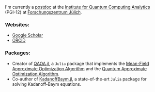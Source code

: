 I'm currently a [postdoc](https://www.fz-juelich.de/profile/bode_t) at the [Institute for Quantum Computing Analytics](https://www.fz-juelich.de/en/pgi/pgi-12) (PGI-12) at [Forschungszentrum Jülich](https://www.fz-juelich.de/en).

### Websites: 
  - [Google Scholar](https://scholar.google.co.th/citations?user=8NLnrqAAAAAJ&hl=en)
  - [ORCiD](https://orcid.org/0000-0001-8280-3891)

### Packages:
  - Creator of [QAOA.jl](https://github.com/FZJ-PGI-12/QAOA.jl), a `Julia` package that implements the [Mean-Field Approximate Optimization Algorithm](https://arxiv.org/abs/2303.00329) and the [Quantum Approximate Optimization Algorithm](https://arxiv.org/abs/1411.4028).
  - Co-author of [KadanoffBaym.jl](https://github.com/NonequilibriumDynamics/KadanoffBaym.jl), a state-of-the-art `Julia` package for solving Kadanoff-Baym equations.
